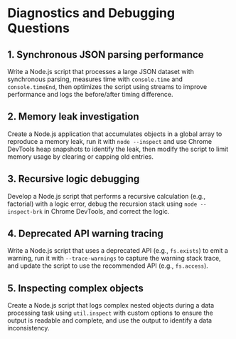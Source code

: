 # Diagnostics and Debugging Questions

## 1. Synchronous JSON parsing performance
Write a Node.js script that processes a large JSON dataset with synchronous parsing, measures time with `console.time` and `console.timeEnd`, then optimizes the script using streams to improve performance and logs the before/after timing difference.

## 2. Memory leak investigation
Create a Node.js application that accumulates objects in a global array to reproduce a memory leak, run it with `node --inspect` and use Chrome DevTools heap snapshots to identify the leak, then modify the script to limit memory usage by clearing or capping old entries.

## 3. Recursive logic debugging
Develop a Node.js script that performs a recursive calculation (e.g., factorial) with a logic error, debug the recursion stack using `node --inspect-brk` in Chrome DevTools, and correct the logic.

## 4. Deprecated API warning tracing
Write a Node.js script that uses a deprecated API (e.g., `fs.exists`) to emit a warning, run it with `--trace-warnings` to capture the warning stack trace, and update the script to use the recommended API (e.g., `fs.access`).

## 5. Inspecting complex objects
Create a Node.js script that logs complex nested objects during a data processing task using `util.inspect` with custom options to ensure the output is readable and complete, and use the output to identify a data inconsistency.